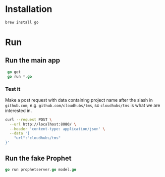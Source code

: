 
# Installation

```bash
brew install go
```

# Run

## Run the main app
```go
 go get
 go run *.go
```

### Test it

Make a post request with data containing project name after the slash in `github.com`, e.g. `github.com/cloudhubs/tms`,
so `cloudhubs/tms` is what we are interested in.

```bash
curl --request POST \
  --url http://localhost:8080/ \
  --header 'content-type: application/json' \
  --data '{
    "url":"cloudhubs/tms"
}'
```

## Run the fake Prophet
```go
go run prophetserver.go model.go
```